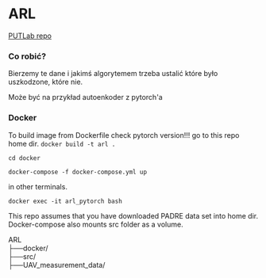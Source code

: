 # ARL

[PUTLab repo](https://github.com/AeroLabPUT/UAV_measurement_data)

### Co robić?
Bierzemy te dane i jakimś algorytemem trzeba ustalić które było uszkodzone, które nie.

Może być na przykład autoenkoder z pytorch'a


### Docker

To build image from Dockerfile check pytorch version!!!
go to this repo home dir.
` docker build -t arl . `

`cd docker`

`docker-compose -f docker-compose.yml up`

in other terminals.

`docker exec -it arl_pytorch bash`

This repo assumes that you have downloaded PADRE data set into home dir. Docker-compose also mounts src folder as a volume.

ARL <br>
├──docker/ <br>
├──src/ <br>
├──UAV_measurement_data/ <br> 


